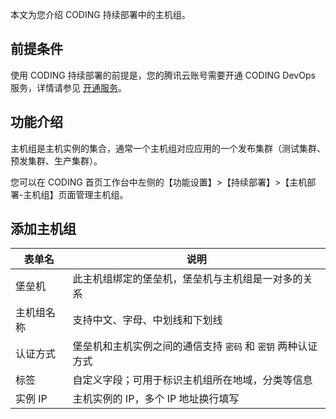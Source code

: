 本文为您介绍 CODING 持续部署中的主机组。

## 前提条件

使用 CODING 持续部署的前提是，您的腾讯云账号需要开通 CODING DevOps 服务，详情请参见 [开通服务](https://cloud.tencent.com/document/product/1159/44859)。 

## 功能介绍

主机组是主机实例的集合，通常一个主机组对应应用的一个发布集群（测试集群、预发集群、生产集群）。

您可以在 CODING 首页工作台中左侧的【功能设置】>【持续部署】>【主机部署-主机组】页面管理主机组。

## 添加主机组

| 表单名     | 说明                                                         |
| ---------- | ------------------------------------------------------------ |
| 堡垒机     | 此主机组绑定的堡垒机，堡垒机与主机组是一对多的关系           |
| 主机组名称 | 支持中文、字母、中划线和下划线                               |
| 认证方式   | 堡垒机和主机实例之间的通信支持 `密码` 和 `密钥` 两种认证方式 |
| 标签       | 自定义字段；可用于标识主机组所在地域，分类等信息             |
| 实例 IP    | 主机实例的 IP，多个 IP 地址换行填写                          |
